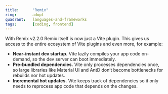 ```yaml
---
title:      "Remix"
ring:       adopt
quadrant:   languages-and-frameworks
tags:       [coding, frontend]
---
```


With Remix v2.2.0 Remix itself is now just a Vite plugin. This gives us access to the entire ecosystem of Vite plugins and even more, for example:

- **Near-instant dev startup.** Vite lazily compiles your app code on-demand, so the dev server can boot immediately.
- **Pre-bundled dependencies.** Vite only processes dependencies once, so large libraries like Material UI and AntD don’t become bottlenecks for rebuilds nor hot updates.
- **Incremental hot updates.** Vite keeps track of dependencies so it only needs to reprocess app code that depends on the changes.
